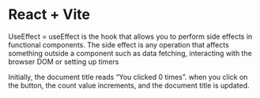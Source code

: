 # React + Vite
UseEffect = useEffect is the hook that allows you to perform side effects in functional components. The side effect is any operation that affects something outside a component such as data fetching, interacting with the browser DOM or setting up timers






Initially, the document title reads “You clicked 0 times”. when you click on the button, the count value increments, and the document title is updated.

